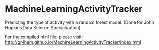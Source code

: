# MachineLearningActivityTracker
Predicting the type of activity with a random forest model. (Done for John Hopkins Data Science Specialization)

For the compiled html file, please visit:
 http://gr4ham.github.io/MachineLearningActivityTracker/index.html
